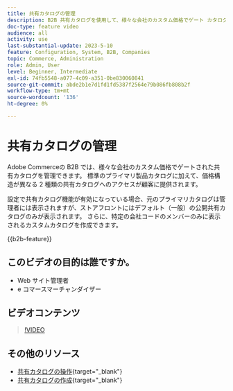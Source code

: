 ```yaml
---
title: 共有カタログの管理
description: B2B 共有カタログを使用して、様々な会社のカスタム価格でゲート カタログを管理する方法を説明します。
doc-type: feature video
audience: all
activity: use
last-substantial-update: 2023-5-10
feature: Configuration, System, B2B, Companies
topic: Commerce, Administration
role: Admin, User
level: Beginner, Intermediate
exl-id: 74fb5548-a077-4c09-a351-0be830060841
source-git-commit: abde2b1e7d1fd1fd5387f2564e79b086fb808b2f
workflow-type: tm+mt
source-wordcount: '136'
ht-degree: 0%

---
```


# 共有カタログの管理

Adobe Commerceの B2B では、様々な会社のカスタム価格でゲートされた共有カタログを管理できます。 標準のプライマリ製品カタログに加えて、価格構造が異なる 2 種類の共有カタログへのアクセスが顧客に提供されます。

設定で共有カタログ機能が有効になっている場合、元のプライマリカタログは管理者には表示されますが、ストアフロントにはデフォルト（一般）の公開共有カタログのみが表示されます。 さらに、特定の会社コードのメンバーのみに表示されるカスタムカタログを作成できます。

{{b2b-feature}}

## このビデオの目的は誰ですか。

- Web サイト管理者
- e コマースマーチャンダイザー

## ビデオコンテンツ

>[!VIDEO](https://video.tv.adobe.com/v/344446?quality=12&learn=on)

## その他のリソース

- [共有カタログの操作](https://experienceleague.adobe.com/docs/commerce-admin/b2b/shared-catalogs/catalog-shared.html){target="_blank"}
- [共有カタログの作成](https://experienceleague.adobe.com/docs/commerce-admin/b2b/shared-catalogs/define/catalog-shared-create.html){target="_blank"}
